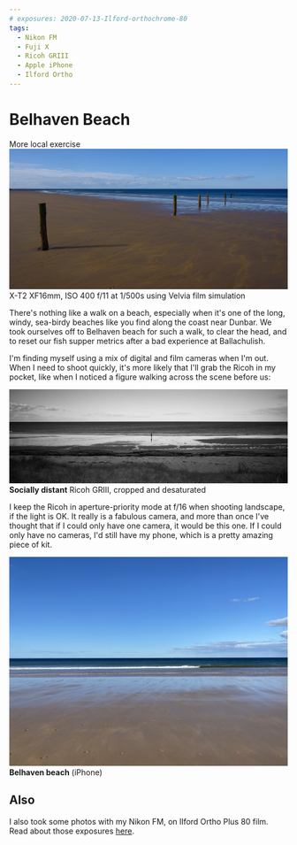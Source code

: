 ```yaml
---
# exposures: 2020-07-13-Ilford-orthochrome-80
tags:
  - Nikon FM
  - Fuji X
  - Ricoh GRIII
  - Apple iPhone
  - Ilford Ortho
---
```

# Belhaven Beach
More local exercise
![](/img/DSF7302.jpg)
X-T2 XF16mm, ISO 400 f/11 at 1/500s using Velvia film simulation

There's nothing like a walk on a beach, especially when it's one of the long, windy, sea-birdy beaches like you find along the coast near Dunbar. We took ourselves off to Belhaven beach for such a walk, to clear the head, and to reset our fish supper metrics after a bad experience at Ballachulish.

I'm finding myself using a mix of digital and film cameras when I'm out. When I need to shoot quickly, it's more likely that I'll grab the Ricoh in my pocket, like when I noticed a figure walking across the scene before us:

![](/img/R0000655.jpg "Lone figure walking")
**Socially distant** Ricoh GRIII, cropped and desaturated

I keep the Ricoh in aperture-priority mode at f/16 when shooting landscape, if the light is OK. It really is a fabulous camera, and more than once I've thought that if I could only have one camera, it would be this one. If I could only have no cameras, I'd still have my phone, which is a pretty amazing piece of kit.

![](/img/IMG_8861.jpg "Belhaven beach")
**Belhaven beach** (iPhone)

## Also
I also took some photos with my Nikon FM, on Ilford Ortho Plus 80 film. Read about those exposures [here](/Exposures/2020/2020-11-07-Ilford-orthochrome-80/).

